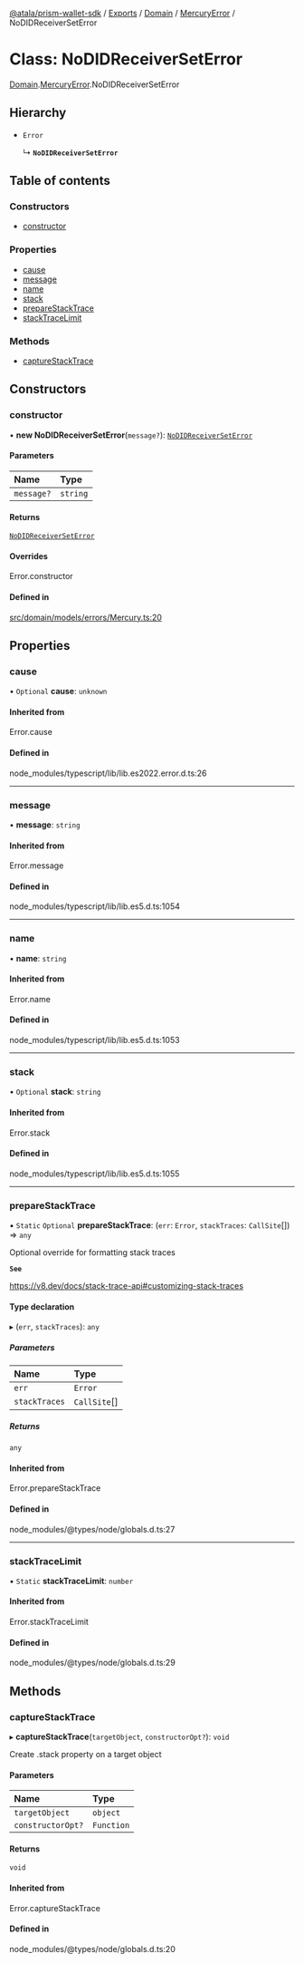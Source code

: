 [@atala/prism-wallet-sdk](../README.md) / [Exports](../modules.md) / [Domain](../modules/Domain.md) / [MercuryError](../modules/Domain.MercuryError.md) / NoDIDReceiverSetError

# Class: NoDIDReceiverSetError

[Domain](../modules/Domain.md).[MercuryError](../modules/Domain.MercuryError.md).NoDIDReceiverSetError

## Hierarchy

- `Error`

  ↳ **`NoDIDReceiverSetError`**

## Table of contents

### Constructors

- [constructor](Domain.MercuryError.NoDIDReceiverSetError.md#constructor)

### Properties

- [cause](Domain.MercuryError.NoDIDReceiverSetError.md#cause)
- [message](Domain.MercuryError.NoDIDReceiverSetError.md#message)
- [name](Domain.MercuryError.NoDIDReceiverSetError.md#name)
- [stack](Domain.MercuryError.NoDIDReceiverSetError.md#stack)
- [prepareStackTrace](Domain.MercuryError.NoDIDReceiverSetError.md#preparestacktrace)
- [stackTraceLimit](Domain.MercuryError.NoDIDReceiverSetError.md#stacktracelimit)

### Methods

- [captureStackTrace](Domain.MercuryError.NoDIDReceiverSetError.md#capturestacktrace)

## Constructors

### constructor

• **new NoDIDReceiverSetError**(`message?`): [`NoDIDReceiverSetError`](Domain.MercuryError.NoDIDReceiverSetError.md)

#### Parameters

| Name | Type |
| :------ | :------ |
| `message?` | `string` |

#### Returns

[`NoDIDReceiverSetError`](Domain.MercuryError.NoDIDReceiverSetError.md)

#### Overrides

Error.constructor

#### Defined in

[src/domain/models/errors/Mercury.ts:20](https://github.com/hyperledger/identus-edge-agent-sdk-ts/blob/412988e74b53c977d2db02a120bdfcde11978df5/src/domain/models/errors/Mercury.ts#L20)

## Properties

### cause

• `Optional` **cause**: `unknown`

#### Inherited from

Error.cause

#### Defined in

node_modules/typescript/lib/lib.es2022.error.d.ts:26

___

### message

• **message**: `string`

#### Inherited from

Error.message

#### Defined in

node_modules/typescript/lib/lib.es5.d.ts:1054

___

### name

• **name**: `string`

#### Inherited from

Error.name

#### Defined in

node_modules/typescript/lib/lib.es5.d.ts:1053

___

### stack

• `Optional` **stack**: `string`

#### Inherited from

Error.stack

#### Defined in

node_modules/typescript/lib/lib.es5.d.ts:1055

___

### prepareStackTrace

▪ `Static` `Optional` **prepareStackTrace**: (`err`: `Error`, `stackTraces`: `CallSite`[]) => `any`

Optional override for formatting stack traces

**`See`**

https://v8.dev/docs/stack-trace-api#customizing-stack-traces

#### Type declaration

▸ (`err`, `stackTraces`): `any`

##### Parameters

| Name | Type |
| :------ | :------ |
| `err` | `Error` |
| `stackTraces` | `CallSite`[] |

##### Returns

`any`

#### Inherited from

Error.prepareStackTrace

#### Defined in

node_modules/@types/node/globals.d.ts:27

___

### stackTraceLimit

▪ `Static` **stackTraceLimit**: `number`

#### Inherited from

Error.stackTraceLimit

#### Defined in

node_modules/@types/node/globals.d.ts:29

## Methods

### captureStackTrace

▸ **captureStackTrace**(`targetObject`, `constructorOpt?`): `void`

Create .stack property on a target object

#### Parameters

| Name | Type |
| :------ | :------ |
| `targetObject` | `object` |
| `constructorOpt?` | `Function` |

#### Returns

`void`

#### Inherited from

Error.captureStackTrace

#### Defined in

node_modules/@types/node/globals.d.ts:20
